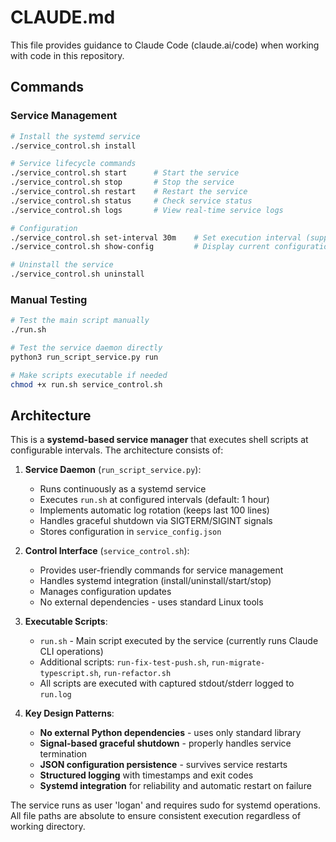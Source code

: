 # CLAUDE.md

This file provides guidance to Claude Code (claude.ai/code) when working with code in this repository.

## Commands

### Service Management
```bash
# Install the systemd service
./service_control.sh install

# Service lifecycle commands
./service_control.sh start      # Start the service
./service_control.sh stop       # Stop the service
./service_control.sh restart    # Restart the service
./service_control.sh status     # Check service status
./service_control.sh logs       # View real-time service logs

# Configuration
./service_control.sh set-interval 30m    # Set execution interval (supports s/m/h suffixes)
./service_control.sh show-config         # Display current configuration

# Uninstall the service
./service_control.sh uninstall
```

### Manual Testing
```bash
# Test the main script manually
./run.sh

# Test the service daemon directly
python3 run_script_service.py run

# Make scripts executable if needed
chmod +x run.sh service_control.sh
```

## Architecture

This is a **systemd-based service manager** that executes shell scripts at configurable intervals. The architecture consists of:

1. **Service Daemon** (`run_script_service.py`):
   - Runs continuously as a systemd service
   - Executes `run.sh` at configured intervals (default: 1 hour)
   - Implements automatic log rotation (keeps last 100 lines)
   - Handles graceful shutdown via SIGTERM/SIGINT signals
   - Stores configuration in `service_config.json`

2. **Control Interface** (`service_control.sh`):
   - Provides user-friendly commands for service management
   - Handles systemd integration (install/uninstall/start/stop)
   - Manages configuration updates
   - No external dependencies - uses standard Linux tools

3. **Executable Scripts**:
   - `run.sh` - Main script executed by the service (currently runs Claude CLI operations)
   - Additional scripts: `run-fix-test-push.sh`, `run-migrate-typescript.sh`, `run-refactor.sh`
   - All scripts are executed with captured stdout/stderr logged to `run.log`

4. **Key Design Patterns**:
   - **No external Python dependencies** - uses only standard library
   - **Signal-based graceful shutdown** - properly handles service termination
   - **JSON configuration persistence** - survives service restarts
   - **Structured logging** with timestamps and exit codes
   - **Systemd integration** for reliability and automatic restart on failure

The service runs as user 'logan' and requires sudo for systemd operations. All file paths are absolute to ensure consistent execution regardless of working directory.